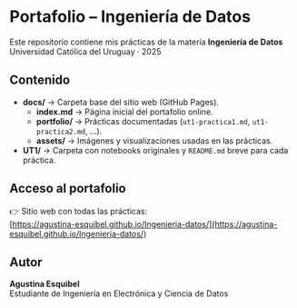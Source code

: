 # Portafolio – Ingeniería de Datos

Este repositorio contiene mis prácticas de la materia **Ingeniería de Datos**  
Universidad Católica del Uruguay · 2025

## Contenido
- **docs/** → Carpeta base del sitio web (GitHub Pages).
  - **index.md** → Página inicial del portafolio online.
  - **portfolio/** → Prácticas documentadas (`ut1-practica1.md`, `ut1-practica2.md`, …).
  - **assets/** → Imágenes y visualizaciones usadas en las prácticas.
- **UT1/** → Carpeta con notebooks originales y `README.md` breve para cada práctica.


## Acceso al portafolio
👉 Sitio web con todas las prácticas:  
[https://agustina-esquibel.github.io/Ingenieria-datos/](https://agustina-esquibel.github.io/Ingenieria-datos/)

## Autor
**Agustina Esquibel**  
Estudiante de Ingeniería en Electrónica y Ciencia de Datos